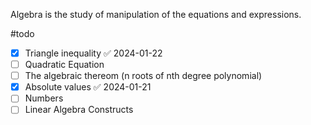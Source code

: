 Algebra is the study of manipulation of the equations and expressions.

#todo 
- [x] Triangle inequality ✅ 2024-01-22
- [ ] Quadratic Equation
- [ ] The algebraic thereom (n roots of nth degree polynomial)
- [x] Absolute values ✅ 2024-01-21
- [ ] Numbers
- [ ] Linear Algebra Constructs